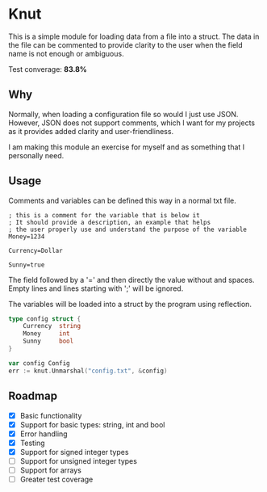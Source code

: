 # Knut

This is a simple module for loading data from a file into a struct.
The data in the file can be commented to provide clarity to the user when the field name is not enough or ambiguous.

Test converage: **83.8%**

## Why
Normally, when loading a configuration file so would I just use JSON. However, JSON does not support comments, which I want for my projects as it provides added clarity and user-friendliness.


I am making this module an exercise for myself and as something that I personally need.

## Usage

Comments and variables can be defined this way in a normal txt file.
```
; this is a comment for the variable that is below it
; It should provide a description, an example that helps 
; the user properly use and understand the purpose of the variable
Money=1234

Currency=Dollar

Sunny=true
```

The field followed by a '=' and then directly the value without and spaces. Empty lines and lines starting with ';' will be ignored.

The variables will be loaded into a struct by the program using reflection.

```go
type config struct {
    Currency  string
    Money     int
    Sunny     bool
}

var config Config
err := knut.Unmarshal("config.txt", &config)
```

## Roadmap
- [X] Basic functionality
- [X] Support for basic types: string, int and bool
- [X] Error handling
- [X] Testing
- [X] Support for signed integer types
- [ ] Support for unsigned integer types
- [ ] Support for arrays
- [ ] Greater test coverage
